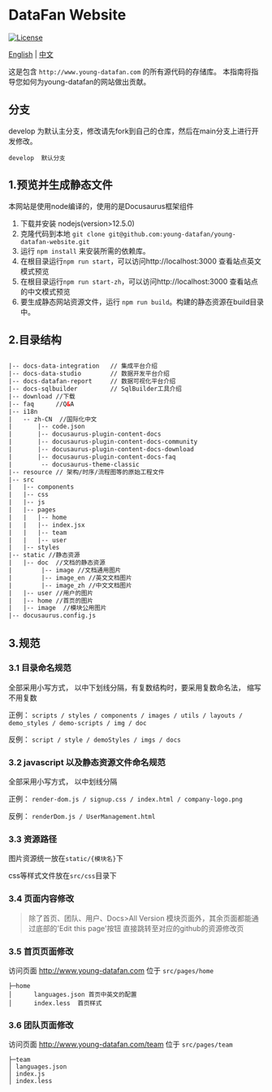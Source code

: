 # DataFan Website
[![License](https://img.shields.io/badge/license-Apache%202-4EB1BA.svg)](https://www.apache.org/licenses/LICENSE-2.0.html)

[English](README.md) | [中文](README_ZH.md)

这是包含 `http://www.young-datafan.com` 的所有源代码的存储库。
本指南将指导您如何为young-datafan的网站做出贡献。


## 分支
develop 为默认主分支，修改请先fork到自己的仓库，然后在main分支上进行开发修改。
```
develop  默认分支
```


## 1.预览并生成静态文件

本网站是使用node编译的，使用的是Docusaurus框架组件

1. 下载并安装 nodejs(version>12.5.0)
2. 克隆代码到本地 `git clone git@github.com:young-datafan/young-datafan-website.git`
2. 运行 `npm install` 来安装所需的依赖库。
3. 在根目录运行`npm run start`，可以访问http://localhost:3000 查看站点英文模式预览
4. 在根目录运行`npm run start-zh`，可以访问http://localhost:3000 查看站点的中文模式预览
5. 要生成静态网站资源文件，运行 `npm run build`。构建的静态资源在build目录中。

## 2.目录结构
```html

|-- docs-data-integration   // 集成平台介绍
|-- docs-data-studio        // 数据开发平台介绍
|-- docs-datafan-report     // 数据可视化平台介绍
|-- docs-sqlbuilder         // SqlBuilder工具介绍
|-- download //下载
|-- faq      //Q&A
|-- i18n    
|   -- zh-CN  //国际化中文
|       |-- code.json
|       |-- docusaurus-plugin-content-docs
|       |-- docusaurus-plugin-content-docs-community
|       |-- docusaurus-plugin-content-docs-download
|       |-- docusaurus-plugin-content-docs-faq
|        -- docusaurus-theme-classic
|-- resource // 架构/时序/流程图等的原始工程文件
|-- src
|   |-- components
|   |-- css
|   |-- js
|   |-- pages
|   |   |-- home
|   |   |-- index.jsx
|   |   |-- team
|   |   |-- user
|   |-- styles
|-- static //静态资源
|   |-- doc  //文档的静态资源
|        |-- image //文档通用图片
|        |-- image_en //英文文档图片
|        |-- image_zh //中文文档图片
|   |-- user //用户的图片
|   |-- home //首页的图片
|   |-- image  //模块公用图片
|-- docusaurus.config.js

```

## 3.规范

### 3.1 目录命名规范

全部采用小写方式， 以中下划线分隔，有复数结构时，要采用复数命名法， 缩写不用复数

正例： `scripts / styles / components / images / utils / layouts / demo_styles / demo-scripts / img / doc`

反例： `script / style / demoStyles / imgs / docs`

### 3.2 javascript 以及静态资源文件命名规范

全部采用小写方式， 以中划线分隔

正例： `render-dom.js / signup.css / index.html / company-logo.png`

反例： `renderDom.js / UserManagement.html`

### 3.3 资源路径

图片资源统一放在`static/{模块名}`下

css等样式文件放在`src/css`目录下

### 3.4 页面内容修改
> 除了首页、团队、用户、Docs>All Version 模块页面外，其余页面都能通过底部的'Edit this page'按钮 直接跳转至对应的github的资源修改页

### 3.5 首页页面修改
访问页面  http://www.young-datafan.com
位于 `src/pages/home`

```
├─home
│      languages.json 首页中英文的配置  
│      index.less  首页样式
```
### 3.6 团队页面修改
访问页面  http://www.young-datafan.com/team
位于 `src/pages/team`
```
├─team
│ languages.json
│ index.js
│ index.less
```
